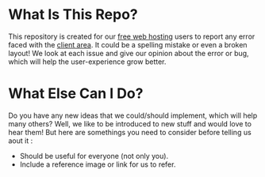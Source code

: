 # What Is This Repo?
This repository is created for our [free web hosting](https://royalityfree.com/) users to report any error faced with the [client area](https://app.royalityfree.com/). It could be a spelling mistake or even a broken layout! We look at each issue and give our opinion about the error or bug, which will help the user-experience grow better.

# What Else Can I Do?
Do you have any new ideas that we could/should implement, which will help many others? Well, we like to be introduced to new stuff and would love to hear them! But here are somethings you need to consider before telling us aout it :
- Should be useful for everyone (not only you).
- Include a reference image or link for us to refer.
